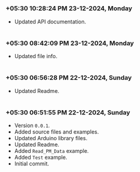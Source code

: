 

#
### **+05:30 10:28:24 PM 23-12-2024, Monday**

  - Updated API documentation.

#
### **+05:30 08:42:09 PM 23-12-2024, Monday** 

  - Updated file info.

#
### **+05:30 06:56:28 PM 22-12-2024, Sunday**

  - Updated Readme.

#
### **+05:30 06:51:55 PM 22-12-2024, Sunday**

  - Version `0.0.1`.
  - Added source files and examples.
  - Updated Arduino library files.
  - Updated Readme.
  - Added `Read_PM_Data` example.
  - Added `Test` example.
  - Initial commit.
